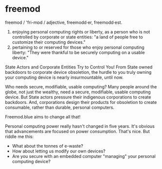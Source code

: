 # freemod

freemod / 'fri-mɒd /
adjective, freemodd·er, freemodd·est.
1. enjoying personal computing rights or liberty, as a person who is not controlled by corporate or state entities: "a land of people free to customize their computing  devices."
2. pertaining to or reserved for those who enjoy personal computing liberty: "They were thankful to be securely computing on a usable device."

State Actors and Corporate Entities Try to Control You!
From State owned backdoors to corporate device obsoletion, the hurdle to you truly owning your computing device is nearly insurmountable, until now.

Who needs secure, modifiable, usable computing?
Many people around the globe, not just the wealthy, need a secure, modifiable, usable computing device. But State actors pressure their indigenous corporations to create backdoors. And, corporations design their products for obsoletion to create consumable, rather than durable, personal computers.

Freemod.blue aims to change all that!

Personal computing power really hasn't changed in five years. It's obvious that advancements are focused on power consumption. That's nice. But riddle me this:
* What about the tonnes of e-waste?
* How about letting us modify our own devices?
* Are you secure with an embedded computer "managing" your personal computing device?
